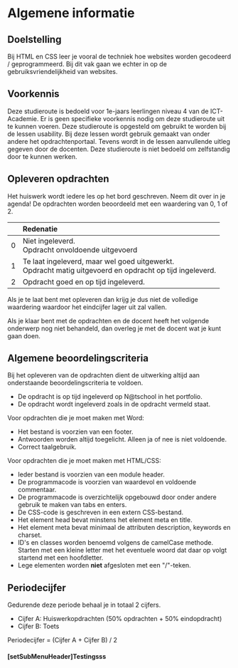 # Algemene informatie

## Doelstelling
Bij HTML en CSS leer je vooral de techniek hoe websites worden gecodeerd / geprogrammeerd. Bij dit vak gaan we echter in op de gebruiksvriendelijkheid van websites. 

## Voorkennis
Deze studieroute is bedoeld voor 1e-jaars leerlingen niveau 4 van de ICT-Academie. Er is geen specifieke voorkennis nodig om deze studieroute uit te kunnen voeren. Deze studieroute is opgesteld om gebruikt te worden bij de lessen usability. Bij deze lessen wordt gebruik gemaakt van onder andere het opdrachtenportaal. Tevens wordt in de lessen aanvullende uitleg gegeven door de docenten. Deze studieroute is niet bedoeld om zelfstandig door te kunnen werken.

## Opleveren opdrachten
Het huiswerk wordt iedere les op het bord geschreven. Neem dit over in je agenda! De opdrachten worden beoordeeld met een waardering van 0, 1 of 2.

<table><thead>
<tr>
<th></th>
<th align="left">Redenatie</th>
</tr>
</thead><tbody>
<tr>
<td>0</td>
<td align="left">Niet ingeleverd.    <br>Opdracht onvoldoende uitgevoerd</td>
</tr>
<tr>
<td>1</td>
<td align="left">Te laat ingeleverd, maar wel goed uitgewerkt.<br>Opdracht matig uitgevoerd en opdracht op tijd ingeleverd.</td>
</tr>
<tr>
<td>2</td>
<td align="left">Opdracht goed en op tijd ingeleverd.</td>
</tr>
</tbody></table>


Als je te laat bent met opleveren dan krijg je dus niet de volledige waardering waardoor het eindcijfer lager uit zal vallen.

Als je klaar bent met de opdrachten en de docent heeft het volgende onderwerp nog niet behandeld, dan overleg je met de docent wat je kunt gaan doen.

## Algemene beoordelingscriteria

Bij het opleveren van de opdrachten dient de uitwerking altijd aan onderstaande beoordelingscriteria te voldoen.
*	De opdracht is op tijd ingeleverd op N@tschool in het portfolio.
*	De opdracht wordt ingeleverd zoals in de opdracht vermeld staat.

Voor opdrachten die je moet maken met Word:

*   Het bestand is voorzien van een footer.
*   Antwoorden worden altijd toegelicht. Alleen ja of nee is niet voldoende.
*   Correct taalgebruik.

Voor opdrachten die je moet maken met HTML/CSS:

*	Ieder bestand is voorzien van een module header.
*	De programmacode is voorzien van waardevol en voldoende commentaar.
*	De programmacode is overzichtelijk opgebouwd door onder andere gebruik te maken van tabs en enters.
*	De CSS-code is geschreven in een extern CSS-bestand.
*   Het element head bevat minstens het element meta en title.
*   Het element meta bevat minimaal de attributen description, keywords en charset.
*   ID's en classes worden benoemd volgens de camelCase methode. Starten met een kleine letter met het eventuele woord dat daar op volgt startend met een hoofdletter.
*   Lege elementen worden <strong>niet</strong> afgesloten met een "/"-teken.

## Periodecijfer

Gedurende deze periode behaal je in totaal 2 cijfers.
* Cijfer A: Huiswerkopdrachten (50% opdrachten + 50% eindopdracht)
* Cijfer B: Toets

Periodecijfer = (Cijfer A + Cijfer B) / 2

#### [setSubMenuHeader]Testingsss